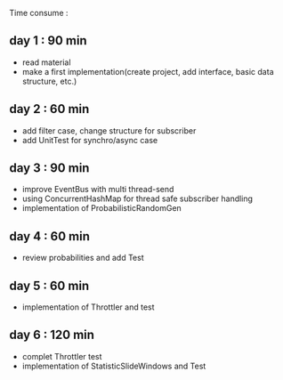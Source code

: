 Time consume :

## day 1 : 90 min 
- read material
- make a first implementation(create project, add interface, basic data structure, etc.)

## day 2 : 60 min
- add filter case, change structure for subscriber
- add UnitTest for synchro/async case

## day 3 : 90 min
- improve EventBus with multi thread-send
- using ConcurrentHashMap for thread safe subscriber handling
- implementation of ProbabilisticRandomGen

## day 4 : 60 min
- review probabilities and add Test

## day 5 : 60 min
- implementation of Throttler and test

## day 6 : 120 min
- complet Throttler test
- implementation of StatisticSlideWindows and Test